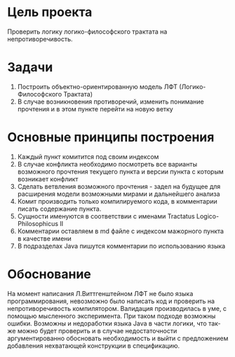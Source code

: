 Цель проекта
============
Проверить логику логико-философского трактата на непротиворечивость.

Задачи
======
1. Построить объектно-ориентированную модель ЛФТ (Логико-Философского Трактата)
2. В случае возникновения противоречий, изменить понимание прочтения и в этом пункте перейти на новую ветку

Основные принципы построения
============================
1. Каждый пункт комитится под своим индексом
2. В случае конфликта необходимо посмотреть все варианты возможного прочтения текущего пункта и версии пункта с которым возникает конфликт
3. Сделать ветвления возможного прочтения - задел на будущее для расширения модели возможными мирами и дальнейшего анализа
4. Комит производить только компилируемого кода, в комментарии писать содержание пункта.
5. Сущности именуются в соответствии с именами Tractatus Logico-Philosophicus II
6. Комментарии оставляем в md файле с индексом мажорного пункта в качестве имени  
7. В подразделах Java пишутся комментарии по использованию языка

Обоснование
===========
На момент написания Л.Виттгенштейном ЛФТ не было языка программирования, невозможно было написать код и проверить на непротиворечивость компилятором. 
Валидация производилась в уме, с помощью мысленного эксперимента. При таком подходе возможны ошибки.
Возможны и недоработки языка Java в части логики, что так-же можно будет проверить и в случае недостаточности аргументированно обосновать необходимость
и выйти с предложением добавления нехватающей конструкции в спецификацию.

   